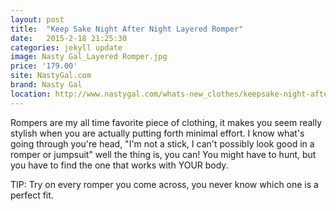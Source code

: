 ```yaml
---
layout: post
title:  "Keep Sake Night After Night Layered Romper"
date:   2015-2-18 21:25:30
categories: jekyll update
image: Nasty Gal_Layered Romper.jpg
price: '179.00'
site: NastyGal.com
brand: Nasty Gal
location: http://www.nastygal.com/whats-new_clothes/keepsake-night-after-night-layered-romper
---
```

Rompers are my all time favorite piece of clothing, it makes you seem really stylish when you are actually putting forth minimal effort. I know what's going through you're head, "I'm not a stick, I can't possibly look good in a romper or jumpsuit" well the thing is, you can! You might have to hunt, but you have to find the one that works with YOUR body.

TIP: Try on every romper you come across, you never know which one is a perfect fit.
